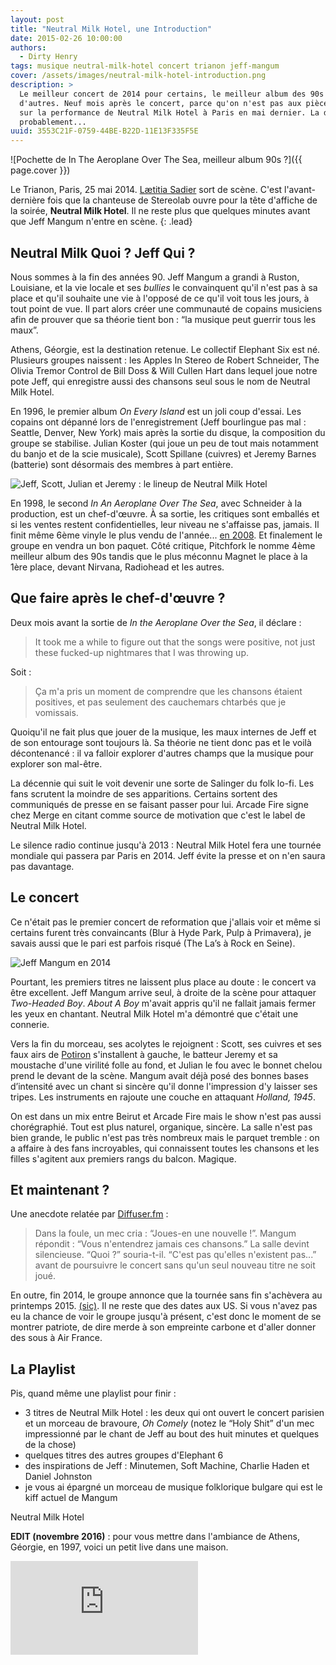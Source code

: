 ```yaml
---
layout: post
title: "Neutral Milk Hotel, une Introduction"
date: 2015-02-26 10:00:00
authors:
  - Dirty Henry
tags: musique neutral-milk-hotel concert trianon jeff-mangum
cover: /assets/images/neutral-milk-hotel-introduction.png
description: >
  Le meilleur concert de 2014 pour certains, le meilleur album des 90s pour
  d'autres. Neuf mois après le concert, parce qu'on n'est pas aux pièces, retour
  sur la performance de Neutral Milk Hotel à Paris en mai dernier. La dernière,
  probablement...
uuid: 3553C21F-0759-44BE-B22D-11E13F335F5E
---
```


![Pochette de In The Aeroplane Over The Sea, meilleur album 90s ?]({{ page.cover }})

Le Trianon, Paris, 25 mai 2014.
[Lætitia Sadier](http://fr.wikipedia.org/wiki/Lætitia_Sadier) sort de scène.
C'est l'avant-dernière fois que la chanteuse de Stereolab ouvre pour la tête
d'affiche de la soirée, **Neutral Milk Hotel**. Il ne reste plus que quelques
minutes avant que Jeff Mangum n'entre en scène. {: .lead}

## Neutral Milk Quoi ? Jeff Qui ?

Nous sommes à la fin des années 90. Jeff Mangum a grandi à Ruston, Louisiane, et
la vie locale et ses _bullies_ le convainquent qu'il n'est pas à sa place et
qu'il souhaite une vie à l'opposé de ce qu'il voit tous les jours, à tout point
de vue. Il part alors créer une communauté de copains musiciens afin de prouver
que sa théorie tient bon&nbsp;: “la musique peut guerrir tous les maux”.

Athens, Géorgie, est la destination retenue. Le collectif Elephant Six est né.
Plusieurs groupes naissent&nbsp;: les Apples In Stereo de Robert Schneider, The
Olivia Tremor Control de Bill Doss & Will Cullen Hart dans lequel joue notre
pote Jeff, qui enregistre aussi des chansons seul sous le nom de Neutral Milk
Hotel.

En 1996, le premier album _On Every Island_ est un joli coup d'essai. Les
copains ont dépanné lors de l'enregistrement (Jeff bourlingue pas mal&nbsp;:
Seattle, Denver, New York) mais après la sortie du disque, la composition du
groupe se stabilise. Julian Koster (qui joue un peu de tout mais notamment du
banjo et de la scie musicale), Scott Spillane (cuivres) et Jeremy Barnes
(batterie) sont désormais des membres à part entière.

![Jeff, Scott, Julian et Jeremy : le lineup de Neutral Milk Hotel](assets/images/neutral-milk-hotel-lineup-90s.jpg)

En 1998, le second _In An Aeroplane Over The Sea_, avec Schneider à la
production, est un chef-d'œuvre. À sa sortie, les critiques sont emballés et si
les ventes restent confidentielles, leur niveau ne s'affaisse pas, jamais. Il
finit même 6ème vinyle le plus vendu de l'année...
[en 2008](http://www.rollingstone.com/music/news/radiohead-neutral-milk-hotel-help-vinyl-sales-almost-double-in-2008-20090108).
Et finalement le groupe en vendra un bon paquet. Côté critique, Pitchfork le
nomme 4ème meilleur album des 90s tandis que le plus méconnu Magnet le place à
la 1ère place, devant Nirvana, Radiohead et les autres.

## Que faire après le chef-d'œuvre ?

Deux mois avant la sortie de _In the Aeroplane Over the Sea_, il déclare&nbsp;:

> It took me a while to figure out that the songs were positive, not just these
> fucked-up nightmares that I was throwing up.

Soit&nbsp;:

> Ça m'a pris un moment de comprendre que les chansons étaient positives, et pas
> seulement des cauchemars chtarbés que je vomissais.

Quoiqu'il ne fait plus que jouer de la musique, les maux internes de Jeff et de
son entourage sont toujours là. Sa théorie ne tient donc pas et le voilà
décontenancé&nbsp;: il va falloir explorer d'autres champs que la musique pour
explorer son mal-être.

La décennie qui suit le voit devenir une sorte de Salinger du folk lo-fi. Les
fans scrutent la moindre de ses apparitions. Certains sortent des communiqués de
presse en se faisant passer pour lui. Arcade Fire signe chez Merge en citant
comme source de motivation que c'est le label de Neutral Milk Hotel.

Le silence radio continue jusqu'à 2013&nbsp;: Neutral Milk Hotel fera une
tournée mondiale qui passera par Paris en 2014. Jeff évite la presse et on n'en
saura pas davantage.

## Le concert

Ce n'était pas le premier concert de reformation que j'allais voir et même si
certains furent très convaincants (Blur à Hyde Park, Pulp à Primavera), je
savais aussi que le pari est parfois risqué (The La’s à Rock en Seine).

![Jeff Mangum en 2014](assets/images/neutral-milk-hotel-jeff-mangum-2014.jpg)

Pourtant, les premiers titres ne laissent plus place au doute&nbsp;: le concert
va être excellent. Jeff Mangum arrive seul, à droite de la scène pour attaquer
_Two-Headed Boy_. _About A Boy_ m'avait appris qu'il ne fallait jamais fermer
les yeux en chantant. Neutral Milk Hotel m'a démontré que c'était une connerie.

Vers la fin du morceau, ses acolytes le rejoignent&nbsp;: Scott, ses cuivres et
ses faux airs de [Potiron](https://www.google.com/search?q=potiron+oui-oui)
s'installent à gauche, le batteur Jeremy et sa moustache d'une virilité folle au
fond, et Julian le fou avec le bonnet chelou prend le devant de la scène. Mangum
avait déjà posé des bonnes bases d’intensité avec un chant si sincère qu'il
donne l'impression d'y laisser ses tripes. Les instruments en rajoute une couche
en attaquant _Holland, 1945_.

On est dans un mix entre Beirut et Arcade Fire mais le show n'est pas aussi
chorégraphié. Tout est plus naturel, organique, sincère. La salle n'est pas bien
grande, le public n'est pas très nombreux mais le parquet tremble&nbsp;: on a
affaire à des fans incroyables, qui connaissent toutes les chansons et les
filles s'agitent aux premiers rangs du balcon. Magique.

## Et maintenant ?

Une anecdote relatée par
[Diffuser.fm](http://diffuser.fm/jeff-mangum-plays-intimate-show-tells-audience-theyll-never-hear-his-new-songs/)&nbsp;:

> Dans la foule, un mec cria&nbsp;: “Joues-en une nouvelle !”. Mangum
> répondit&nbsp;: “Vous n'entendrez jamais ces chansons.” La salle devint
> silencieuse. “Quoi ?” souria-t-il. “C'est pas qu'elles n'existent pas...”
> avant de poursuivre le concert sans qu'un seul nouveau titre ne soit joué.

En outre, fin 2014, le groupe annonce que la tournée sans fin s'achèvera au
printemps 2015.
[(sic)](http://pitchfork.com/news/57791-neutral-milk-hotel-announce-last-tour-for-the-forseeable-future/).
Il ne reste que des dates aux US. Si vous n'avez pas eu la chance de voir le
groupe jusqu'à présent, c'est donc le moment de se montrer patriote, de dire
merde à son empreinte carbone et d'aller donner des sous à Air France.

## La Playlist

<div id='neutralmilkhotel-playlist'
     class="dr-playlist"
     dr-spotify-id="3mAghZ3fbBetCZs2HFqLm1"
     dr-spotify-user="dirtyhenry">
</div>

Pis, quand même une playlist pour finir&nbsp;:

- 3 titres de Neutral Milk Hotel&nbsp;: les deux qui ont ouvert le concert
  parisien et un morceau de bravoure, _Oh Comely_ (notez le “Holy Shit” d'un mec
  impressionné par le chant de Jeff au bout des huit minutes et quelques de la
  chose)
- quelques titres des autres groupes d'Elephant 6
- des inspirations de Jeff&nbsp;: Minutemen, Soft Machine, Charlie Haden et
  Daniel Johnston
- je vous ai épargné un morceau de musique folklorique bulgare qui est le kiff
  actuel de Mangum

<div class="microdata" itemprop="performer" itemscope="" itemtype="http://schema.org/MusicGroup">
  <link itemprop="sameAs" href="http://fr.wikipedia.org/wiki/Neutral_Milk_Hotela" />
  <div>
    <span itemprop="name">Neutral Milk Hotel</span></a>
  </div>
</div>

**EDIT (novembre 2016)** : pour vous mettre dans l'ambiance de Athens, Géorgie,
en 1997, voici un petit live dans une maison.

<div class="embed-responsive embed-responsive-16by9">
  <iframe class="embed-responsive-item" src="https://www.youtube.com/embed/vMw54NK_524" frameborder="0"></iframe>
</div>
